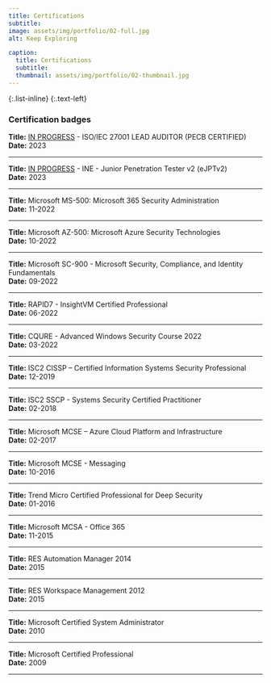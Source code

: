 ```yaml
---
title: Certifications
subtitle: 
image: assets/img/portfolio/02-full.jpg
alt: Keep Exploring

caption:
  title: Certifications
  subtitle: 
  thumbnail: assets/img/portfolio/02-thumbnail.jpg
---
```





{:.list-inline}
{:.text-left}

### Certification badges


**Title:** <u>IN PROGRESS</u> - ISO/IEC 27001 LEAD AUDITOR (PECB CERTIFIED)<br/>
**Date:** 2023

------
**Title:** <u>IN PROGRESS</u> - INE - Junior Penetration Tester v2 (eJPTv2)<br/>
**Date:** 2023

------

**Title:** Microsoft MS-500: Microsoft 365 Security Administration<br/>
**Date:** 11-2022

------

**Title:** Microsoft AZ-500: Microsoft Azure Security Technologies<br/>
**Date:** 10-2022

------

**Title:** Microsoft SC-900 - Microsoft Security, Compliance, and Identity Fundamentals<br/>
**Date:** 09-2022

------

**Title:** RAPID7 - InsightVM Certified Professional<br/>
**Date:** 06-2022

------

**Title:** CQURE - Advanced Windows Security Course 2022<br/>
**Date:** 03-2022

------

**Title:** ISC2 CISSP – Certified Information Systems Security Professional<br/>
**Date:** 12-2019

------

**Title:**  ISC2 SSCP - Systems Security Certified Practitioner<br/>
**Date:** 02-2018

------

**Title:** Microsoft MCSE – Azure Cloud Platform and Infrastructure<br/>
**Date:** 02-2017

------

**Title:**  Microsoft MCSE - Messaging<br/>
**Date:** 10-2016


------

**Title:** Trend Micro Certified Professional for Deep Security<br/>
**Date:** 01-2016

------

**Title:** Microsoft MCSA - Office 365<br/>
**Date:** 11-2015

------

**Title:** RES Automation Manager 2014<br/>
**Date:** 2015

------

**Title:** RES Workspace Management 2012<br/>
**Date:** 2015

------

**Title:** Microsoft Certified System Administrator<br/>
**Date:** 2010

------
**Title:** Microsoft Certified Professional<br/>
**Date:** 2009

------
